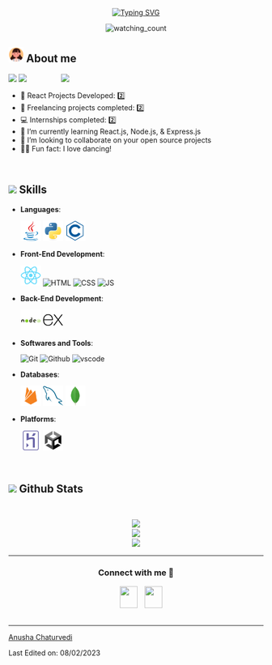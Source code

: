﻿
<p align="center">
<a style="margin:auto;" href="https://git.io/typing-svg"><img src="https://readme-typing-svg.demolab.com?font=Poppins&weight=800&pause=50&size=33&color=FC6C85&width=370&height=100&lines=Hi+%2C+I'm+Anusha+%F0%9F%91%8B" alt="Typing SVG" /></a>
</p>
<p align="center"> 
<img src="https://komarev.com/ghpvc/?username=anusha-c18&color=FFD1DC&labelColor=FC6C85" alt="watching_count" />
 </p>
	
## <picture><img src = "woman (1).png" title="people stickers" width =30px height="30px"></picture> **About me**

<picture> <img align="right" src="https://mir-s3-cdn-cf.behance.net/project_modules/disp/601014116770475.6068beff4640a.gif" width = 400px></picture>
 <p align="left">
  <img src="https://img.shields.io/badge/Focus-Full%20Stack%20Development-FFD1DC&?labelColor=FC6C85&color=FFD1DC" />
  <img src="https://img.shields.io/badge/Languages-English, Hindi-FFD1DC?labelColor=FC6C85&background-color=FFD1DC" />
</p>

- 👾 React Projects Developed: 2️⃣
- 🔭 Freelancing projects completed: 2️⃣ 
- 💻 Internships completed: 2️⃣
- 🌱 I’m currently learning React.js, Node.js, & Express.js 
- 👯 I’m looking to collaborate on your open source projects
- 💃🏽 Fun fact: I love dancing!

<br>

## <img src="https://media2.giphy.com/media/QssGEmpkyEOhBCb7e1/giphy.gif?cid=ecf05e47a0n3gi1bfqntqmob8g9aid1oyj2wr3ds3mg700bl&rid=giphy.gif" width ="25"><b> Skills</b>

<p align="center">

- **Languages**:
    
     <img src="https://github.com/devicons/devicon/blob/master/icons/java/java-original.svg" width="40" height="40" alt="java"/>
     <img src="https://github.com/devicons/devicon/blob/master/icons/python/python-original.svg" width="40" height="40" alt="python" />
     <img src="https://github.com/devicons/devicon/blob/master/icons/c/c-line.svg" width="40" height="40" alt="c" />
  
- **Front-End Development**:
	
	
   <img src="https://github.com/devicons/devicon/blob/master/icons/react/react-original.svg" width="40" height="40" alt="react.js" />
   <img src="https://user-images.githubusercontent.com/64439609/212556407-f122dc0e-901c-4df7-960f-29a3b52c5349.png" width="40" height="40" alt="HTML" />
   <img src="https://user-images.githubusercontent.com/64439609/212556203-47a51702-fec1-4275-bafb-6afdea15b092.png" width="40" height="40" alt="CSS" />
   <img src="https://user-images.githubusercontent.com/64439609/212556085-e6f8391a-6f25-43d5-8bfe-818167047cfb.png" width="40" height="40" alt="JS"/>

- **Back-End Development**:
	
	
   <img src="https://github.com/devicons/devicon/blob/master/icons/nodejs/nodejs-original-wordmark.svg" width="40" height="40" alt="node.js" />
   <img src="https://github.com/devicons/devicon/blob/master/icons/express/express-original.svg" width="40" height="40" alt="express.js" />


- **Softwares and Tools**:

    <img src="https://user-images.githubusercontent.com/64439609/212556685-de9a7c04-31b0-43b6-af39-7c82ac13b321.png" width="40" height="40" alt="Git"/>
    <img src="https://user-images.githubusercontent.com/64439609/212556741-81407849-82c8-4926-854f-820e8a644375.png" width="40" height="40" alt="Github"/>
    <img src="https://user-images.githubusercontent.com/64439609/212556802-77a65ec1-aa71-4272-b603-1a57d1914678.png" width="40" height="40" alt="vscode"/>



- **Databases**:

    <img src="https://github.com/devicons/devicon/blob/master/icons/firebase/firebase-plain.svg" width="40" height="40" alt="firebase realtime database"/>
    <img src="https://github.com/devicons/devicon/blob/master/icons/mysql/mysql-original.svg" width="40" height="40" alt="mysql"/>
    <img src="https://github.com/devicons/devicon/blob/master/icons/mongodb/mongodb-original.svg" width="40" height="40" alt="mongodb"/>



- **Platforms**:

    <img src="https://github.com/devicons/devicon/blob/master/icons/heroku/heroku-original.svg" width="40" height="40" alt="heroku"/>
    <img src="https://github.com/devicons/devicon/blob/master/icons/unity/unity-original.svg" width="40" height="40" alt="unity3d"/>

 

<br>
</p>

## <img src="https://media.giphy.com/media/iY8CRBdQXODJSCERIr/giphy.gif" width="35"><b> Github Stats </b>
<br>

<div align="center">

![](https://github-readme-stats.vercel.app/api?username=anusha-c18&theme=buefy&hide_border=true&include_all_commits=true&count_private=true)<br/>
![](https://github-readme-streak-stats.herokuapp.com/?user=anusha-c18&theme=buefy&hide_border=true)<br/>
![](https://github-readme-stats.vercel.app/api/top-langs/?username=anusha-c18&theme=buefy&hide_border=true&include_all_commits=true&count_private=true&layout=compact)
	
</a>
</div>



-----

<h3 align="center" >Connect with me 🤝 </h3>

<p align="center">

 <div align="center"  class="icons-social" style="margin-left: 10px;">
        <a href="https://in.linkedin.com/in/anusha18" target="_blank" >
			<img src="https://github.com/gauravghongde/social-icons/blob/master/SVG/Color/LinkedIN.svg" style="margin-left: 10px;margin-bottom:20px; width:35px; height:43px;" ></a>
           <a style="margin-left: 10px;margin-bottom:20px;" href="mailto:anushachaturvedi18@gmail.com" target="_blank" >
		<img src="https://img.icons8.com/doodle/2x/gmail-new.png" style=" width:35px; height:43px;"></a>
      </div>

</p>


	

</div>

------
[Anusha Chaturvedi](https://github.com/anusha-c18)

Last Edited on: 08/02/2023
